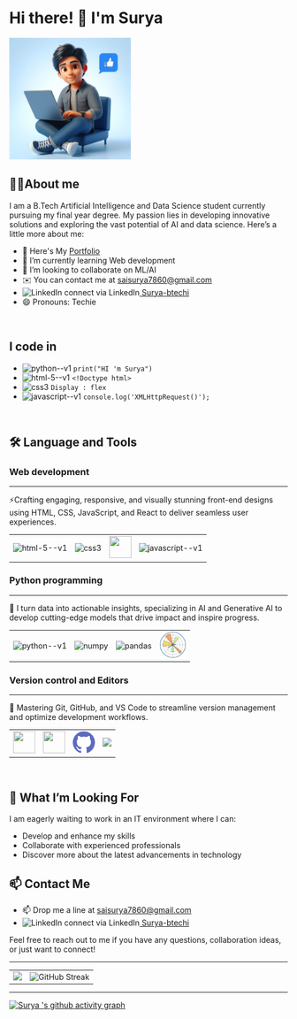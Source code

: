 # Hi there! 👋 I'm Surya

<img  width="220" src="assests/Designer (2).png">


## 👩‍💻About me 

I am a B.Tech Artificial Intelligence and Data Science student currently pursuing my final year degree. My passion lies in developing innovative solutions and exploring the vast potential of AI and data science. Here’s a little more about me:

- 🔭 Here's My [Portfolio](https://saisurya7860.github.io/Surya-s-Portfolio/)
- 🌱 I’m currently learning Web development
- 👯 I’m looking to collaborate on ML/AI    
- ✉️ You can contact me at saisurya7860@gmail.com
- <img src="https://upload.wikimedia.org/wikipedia/commons/c/ca/LinkedIn_logo_initials.png" alt="LinkedIn" style="width:16px; height:16px;">  connect via LinkedIn[ Surya-btechi](https://www.linkedin.com/in/surya-btechi/)
- 😄 Pronouns: Techie

<br>

## I code in 

- <img width="30" height="30" src="https://img.icons8.com/color/48/python--v1.png" alt="python--v1"/> `print("HI 'm Surya")` 
- <img width="30" height="30" src="https://img.icons8.com/color/48/html-5--v1.png" alt="html-5--v1"/> `<!Doctype html>`
- <img width="30" height="30" src="https://img.icons8.com/fluency/48/css3.png" alt="css3"/> `Display : flex `
- <img width="30" height="30" src="https://img.icons8.com/color/48/javascript--v1.png" alt="javascript--v1"/> `console.log('XMLHttpRequest()');`

<br>

## 🛠 Language and Tools

### Web development
---
⚡Crafting engaging, responsive, and visually stunning front-end designs using HTML, CSS, JavaScript, and React to deliver seamless user experiences.
<table style="width: 80%; table-layout: fixed;">
    <tr align="center"> 
        <td><img width="40" height="40" src="https://img.icons8.com/color/48/html-5--v1.png" alt="html-5--v1"/></td>
        <td><img width="40" height="40" src="https://img.icons8.com/fluency/48/css3.png" alt="css3"/></td>
        <td><img height="40" width="40" src="https://img.icons8.com/color/48/000000/bootstrap.png" /></td>
        <td><img width="40" height="40" src="https://img.icons8.com/color/48/javascript--v1.png" alt="javascript--v1"/></td>
    </tr>
</table>




### Python programming
---
🧠 I turn data into actionable insights, specializing in AI and Generative AI to develop cutting-edge models that drive impact and inspire progress.


<table style="width: 80%; table-layout: fixed;">
    <tr align="center"> 
        <td><img width="40" height="40" src="https://img.icons8.com/color/48/python--v1.png" alt="python--v1"/> </td>
        <td><img width="40" height="40" src="https://img.icons8.com/color/48/numpy.png" alt="numpy"/></td>
        <td>
        <img width="48" height="48" src="https://img.icons8.com/color/48/pandas.png" alt="pandas"/></td>
        <td><img width="48" height="48" src="assests/Matplotlib.png" alt="pandas"/></td>
    </tr>
</table>



###  Version control and Editors
---
🔧 Mastering Git, GitHub, and VS Code to streamline version management and optimize development workflows.

<table style="width: 80%; table-layout: fixed;">
    <tr align="center"> 
        <td><img height="40" width="40" src="https://img.icons8.com/color/48/000000/visual-studio-code-2019.png"/>  </td>
        <td><img height="40" width="40" src="https://img.icons8.com/color/50/000000/git.png"/></td>
        <td><img width="40" height="40" src="assests/github.png" alt="github"/></td>
        <td><img height="40" src="https://img.shields.io/badge/Netlify-00C7B7?style=for-the-badge&logo=netlify&logoColor=white"/></td>
    </tr>
</table>



<br>

## 🌟 What I’m Looking For

I am eagerly waiting to work in an IT environment where I can:
- Develop and enhance my skills
- Collaborate with experienced professionals
- Discover more about the latest advancements in technology

## 📫 Contact Me

- 📫 Drop me a line at saisurya7860@gmail.com
- <img src="https://upload.wikimedia.org/wikipedia/commons/c/ca/LinkedIn_logo_initials.png" alt="LinkedIn" style="width:16px; height:16px;">  connect via LinkedIn[ Surya-btechi](https://www.linkedin.com/in/surya-btechi/)

Feel free to reach out to me if you have any questions, collaboration ideas, or just want to connect!

---


<table>
  <tr>
    <td style="border: none;">
      <img src="https://github-readme-stats.vercel.app/api?username=saisurya7860&bg_color=000000&color=fff&line=1f6feb&point=ffffff&area=true&hide_border=true)](https://github.com/anuraghazra/github-readme-stats" />
    </td>
    <td style="border: none;">
        <img src="https://github-readme-streak-stats.herokuapp.com?user=saisurya7860&theme=github-dark-blue" alt="GitHub Streak" />
    </td>
  </tr>
</table >

---

[![Surya 's github activity graph](https://github-readme-activity-graph.vercel.app/graph?username=saisurya7860&bg_color=000000&color=ffffff&line=1f6feb&point=ffffff&area=true&hide_border=false)](https://github.com/ashutosh00710/github-readme-activity-graph)



